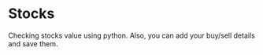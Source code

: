 # Stocks
Checking stocks value using python. Also, you can add your buy/sell details and save them.
